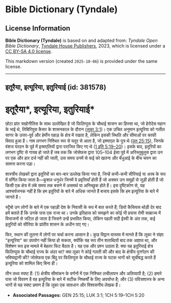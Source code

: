# Bible Dictionary (Tyndale)

## License Information

**Bible Dictionary (Tyndale)** is based on and adapted from: _Tyndale Open Bible Dictionary_, [Tyndale House Publishers](https://tyndaleopenresources.com/), 2023, which is licensed under a [CC BY-SA 4.0 license](https://creativecommons.org/licenses/by-sa/4.0/legalcode.en).

This markdown version (created `2025-10-06`) is provided under the same license.



--------------------------------

## इतूरैया, इत्यूरिया, इतुरियाई (id: 381578)

इतूरैया\*, इत्यूरिया, इतुरियाई\*
================================

छोटा प्रांत त्रखोनीतिस के साथ उल्लेखित है जो फिलिप्पुस के चौथाई शासन का हिस्सा था, जो हेरोदेस महान के भाई थे, तिबिरियुस कैसर के शासनकाल के दौरान ([लूका 3:1](https://ref.ly/Luke3:1))। एक उचित अनुमान इत्यूरिया को गलील सागर के उत्तर\-पूर्व और हेर्मोन पहाड़ के क्षेत्र में रखता है, लेकिन इसकी स्थिति और सीमाओं पर काफी विवाद हुआ है। नाम लगभग निश्चित रूप से यतूर से आता है, जो इश्माएल के पुत्र थे ([उत 25:15](https://ref.ly/Gen25:15)), जिनके वंशज यरदन के पूर्व में इस्राएलियों द्वारा पराजित किए गए थे ([1 इति 5:19–20](https://ref.ly/1Chr5:19-1Chr5:20))। इसके बाद, इतूरियों का लगभग दृष्टि से गायब हो जाते हैं जब तक कि जोसेफस द्वारा 105–104 ईसा पूर्व में अरिस्तुबुलुस द्वारा उन पर एक और हार दर्ज नहीं की जाती, उस समय उनमें से कई को खतना और बँधुआई के बीच चयन का सामना करना पड़ा।

शास्त्रीय लेखकों द्वारा इतूरियों का बार\-बार उल्लेख किया गया है, जिन्हें कभी\-कभी सीरियाई या अरब के रूप में वर्णित किया जाता है—कुशल धनुर्धर जिनमें वे प्रवृत्तियाँ होती हैं जो अक्सर उन समूहों से जुड़ी होती हैं जो किसी एक क्षेत्र में लंबे समय तक बसने में असमर्थ या अनिच्छुक होते हैं। इस दृष्टिकोण से, यह आश्चर्यजनक नहीं है कि हम इतूरियों के बारे में अधिक जानते हैं बजाय इसके कि हम इत्यूरिया के बारे में जानते है।

स्ट्रैबो उन लोगों के बारे में एक पहाड़ी देश के निवासी के रूप में बात करते हैं; डियो कैसियस थोड़ी देर बाद हमें बताते हैं कि उनके पास एक राजा था। उनके इतिहास को समझने का कोई भी प्रयास रोमी साम्राज्य में विभाजनों से जटिल हो जाता है जिसने उन्हें प्रभावित किया, लेकिन पहली सदी ईस्वी के अंत तक, कई इतूरियों को सीरिया के प्रांतीय शासन के अधीन पाए गए।

फिर, स्थान की तुलना में लोगों पर चर्चा करना आसान है। कुछ विद्वान वास्तव में मानते हैं कि लूका ने संज्ञा "इत्यूरिया" का उपयोग नहीं किया हो सकता, क्योंकि यह रूप तीन शताब्दियों बाद तक अज्ञात था, और विशेषण रूप इस मामले में बेहतर फिट बैठता है। यह एक और प्रश्न उठाता है: क्या यह इतुरियाई क्षेत्र फिलिप्पुस के चौथाई राज्य के अंदर था? क्या लूका ने कोई गलती की और बाद के क्षेत्रीय पुनर्गठन की भविष्यद्वानी की? जोसेफस एक बिंदु पर फिलिप्पुस के चौथाई राज्य के घटक भागों को सूचीबद्ध करते हैं इत्यूरिया को शामिल किए बिना ही।

तीन तथ्य स्पष्ट हैं: (1\) क्षेत्रीय सीमांकन के वर्णनों में एक निश्चित लचीलापन और अतिव्यापी है; (2\) हमारे पास जो विवरण है वह इत्यूरिया के बारे में सटीक निष्कर्षों के लिए अपर्याप्त है; और (3\) पवित्रशास्त्र के अन्य भागों से यह स्पष्ट प्रमाण है कि लूका एक सावधान और विश्वसनीय लेखक हैं।

* **Associated Passages:** GEN 25:15; LUK 3:1; 1CH 5:19–1CH 5:20

